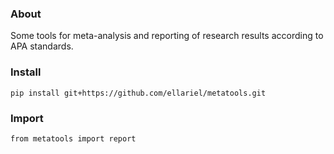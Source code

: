 ### About
Some tools for meta-analysis and reporting of research results according to APA standards.

### Install
```shell
pip install git+https://github.com/ellariel/metatools.git
```

### Import
```shell
from metatools import report
```
